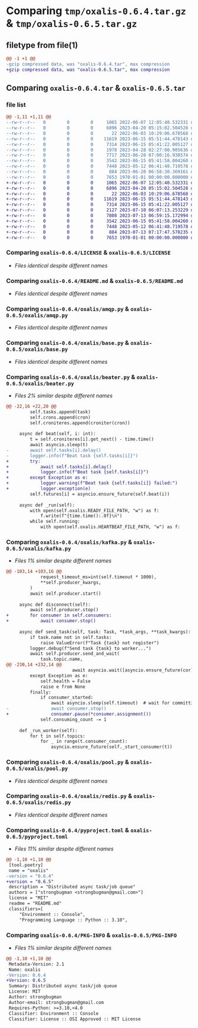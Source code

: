 # Comparing `tmp/oxalis-0.6.4.tar.gz` & `tmp/oxalis-0.6.5.tar.gz`

## filetype from file(1)

```diff
@@ -1 +1 @@
-gzip compressed data, was "oxalis-0.6.4.tar", max compression
+gzip compressed data, was "oxalis-0.6.5.tar", max compression
```

## Comparing `oxalis-0.6.4.tar` & `oxalis-0.6.5.tar`

### file list

```diff
@@ -1,11 +1,11 @@
--rw-r--r--   0        0        0     1065 2022-06-07 12:05:40.532331 oxalis-0.6.4/LICENSE
--rw-r--r--   0        0        0     6896 2023-04-20 05:15:02.504528 oxalis-0.6.4/README.md
--rw-r--r--   0        0        0       22 2022-06-03 10:29:06.678568 oxalis-0.6.4/oxalis/__init__.py
--rw-r--r--   0        0        0    11619 2023-06-15 05:51:44.478143 oxalis-0.6.4/oxalis/amqp.py
--rw-r--r--   0        0        0     7314 2023-06-15 05:41:22.005127 oxalis-0.6.4/oxalis/base.py
--rw-r--r--   0        0        0     1978 2023-04-28 02:27:00.905636 oxalis-0.6.4/oxalis/beater.py
--rw-r--r--   0        0        0     7717 2023-06-20 07:00:16.938574 oxalis-0.6.4/oxalis/kafka.py
--rw-r--r--   0        0        0     3542 2023-06-15 05:41:58.004260 oxalis-0.6.4/oxalis/pool.py
--rw-r--r--   0        0        0     7448 2023-05-12 06:41:48.719578 oxalis-0.6.4/oxalis/redis.py
--rw-r--r--   0        0        0      884 2023-06-20 06:58:30.369161 oxalis-0.6.4/pyproject.toml
--rw-r--r--   0        0        0     7653 1970-01-01 00:00:00.000000 oxalis-0.6.4/PKG-INFO
+-rw-r--r--   0        0        0     1065 2022-06-07 12:05:40.532331 oxalis-0.6.5/LICENSE
+-rw-r--r--   0        0        0     6896 2023-04-20 05:15:02.504528 oxalis-0.6.5/README.md
+-rw-r--r--   0        0        0       22 2022-06-03 10:29:06.678568 oxalis-0.6.5/oxalis/__init__.py
+-rw-r--r--   0        0        0    11619 2023-06-15 05:51:44.478143 oxalis-0.6.5/oxalis/amqp.py
+-rw-r--r--   0        0        0     7314 2023-06-15 05:41:22.005127 oxalis-0.6.5/oxalis/base.py
+-rw-r--r--   0        0        0     2127 2023-07-10 06:07:13.253229 oxalis-0.6.5/oxalis/beater.py
+-rw-r--r--   0        0        0     7808 2023-07-13 06:59:15.172994 oxalis-0.6.5/oxalis/kafka.py
+-rw-r--r--   0        0        0     3542 2023-06-15 05:41:58.004260 oxalis-0.6.5/oxalis/pool.py
+-rw-r--r--   0        0        0     7448 2023-05-12 06:41:48.719578 oxalis-0.6.5/oxalis/redis.py
+-rw-r--r--   0        0        0      884 2023-07-13 07:17:47.578235 oxalis-0.6.5/pyproject.toml
+-rw-r--r--   0        0        0     7653 1970-01-01 00:00:00.000000 oxalis-0.6.5/PKG-INFO
```

### Comparing `oxalis-0.6.4/LICENSE` & `oxalis-0.6.5/LICENSE`

 * *Files identical despite different names*

### Comparing `oxalis-0.6.4/README.md` & `oxalis-0.6.5/README.md`

 * *Files identical despite different names*

### Comparing `oxalis-0.6.4/oxalis/amqp.py` & `oxalis-0.6.5/oxalis/amqp.py`

 * *Files identical despite different names*

### Comparing `oxalis-0.6.4/oxalis/base.py` & `oxalis-0.6.5/oxalis/base.py`

 * *Files identical despite different names*

### Comparing `oxalis-0.6.4/oxalis/beater.py` & `oxalis-0.6.5/oxalis/beater.py`

 * *Files 2% similar despite different names*

```diff
@@ -22,16 +22,20 @@
         self.tasks.append(task)
         self.crons.append(cron)
         self.croniteres.append(croniter(cron))
 
     async def beat(self, i: int):
         t = self.croniteres[i].get_next() - time.time()
         await asyncio.sleep(t)
-        await self.tasks[i].delay()
-        logger.info(f"Beat task {self.tasks[i]}")
+        try:
+            await self.tasks[i].delay()
+            logger.info(f"Beat task {self.tasks[i]}")
+        except Exception as e:
+            logger.warning(f"Beat task {self.tasks[i]} failed:")
+            logger.exception(e)
         self.futures[i] = asyncio.ensure_future(self.beat(i))
 
     async def _run(self):
         with open(self.oxalis.READY_FILE_PATH, "w") as f:
             f.write(f"{time.time():.0f}\n")
         while self.running:
             with open(self.oxalis.HEARTBEAT_FILE_PATH, "w") as f:
```

### Comparing `oxalis-0.6.4/oxalis/kafka.py` & `oxalis-0.6.5/oxalis/kafka.py`

 * *Files 1% similar despite different names*

```diff
@@ -103,14 +103,16 @@
             request_timeout_ms=int(self.timeout * 1000),
             **self.producer_kwargs,
         )
         await self.producer.start()
 
     async def disconnect(self):
         await self.producer.stop()
+        for consumer in self.consumers:
+            await consumer.stop()
 
     async def send_task(self, task: Task, *task_args, **task_kwargs):
         if task.name not in self.tasks:
             raise ValueError(f"Task {task} not register")
         logger.debug(f"Send task {task} to worker...")
         await self.producer.send_and_wait(
             task.topic.name,
@@ -230,14 +232,14 @@
                         await asyncio.wait([asyncio.ensure_future(cor) for cor in cors])
         except Exception as e:
             self.health = False
             raise e from None
         finally:
             if consumer_started:
                 await asyncio.sleep(self.timeout)  # wait for committing
-                await consumer.stop()
+                consumer.pause(*consumer.assignment())
             self.consuming_count -= 1
 
     def _run_worker(self):
         for t in self.topics:
             for _ in range(t.consumer_count):
                 asyncio.ensure_future(self._start_consumer(t))
```

### Comparing `oxalis-0.6.4/oxalis/pool.py` & `oxalis-0.6.5/oxalis/pool.py`

 * *Files identical despite different names*

### Comparing `oxalis-0.6.4/oxalis/redis.py` & `oxalis-0.6.5/oxalis/redis.py`

 * *Files identical despite different names*

### Comparing `oxalis-0.6.4/pyproject.toml` & `oxalis-0.6.5/pyproject.toml`

 * *Files 11% similar despite different names*

```diff
@@ -1,10 +1,10 @@
 [tool.poetry]
 name = "oxalis"
-version = "0.6.4"
+version = "0.6.5"
 description = "Distributed async task/job queue"
 authors = ["strongbugman <strongbugman@gmail.com>"]
 license = "MIT"
 readme = "README.md"
 classifiers=[
     "Environment :: Console",
     "Programming Language :: Python :: 3.10",
```

### Comparing `oxalis-0.6.4/PKG-INFO` & `oxalis-0.6.5/PKG-INFO`

 * *Files 1% similar despite different names*

```diff
@@ -1,10 +1,10 @@
 Metadata-Version: 2.1
 Name: oxalis
-Version: 0.6.4
+Version: 0.6.5
 Summary: Distributed async task/job queue
 License: MIT
 Author: strongbugman
 Author-email: strongbugman@gmail.com
 Requires-Python: >=3.10,<4.0
 Classifier: Environment :: Console
 Classifier: License :: OSI Approved :: MIT License
```

